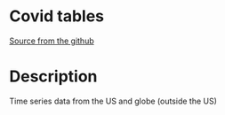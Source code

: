 # Covid tables
[Source from the github](https://github.com/CSSEGISandData/COVID-19)

# Description
Time series data from the US and globe (outside the US)

